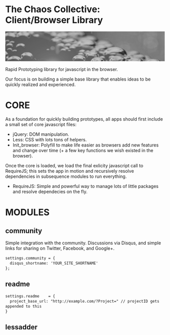 
# The Chaos Collective: Client/Browser Library
  
![ChaosLibClient](img/banner_720x135.jpg)

Rapid Prototyping library for javascript in the browser.

Our focus is on building a simple base library that enables ideas to be quickly realized and experienced. 

# CORE

As a foundation for quickly building prototypes, all apps should first include a small set of core javascript files:

* jQuery: DOM manipulation.
* Less: CSS with lots tons of helpers.
* Init_browser: Polyfill to make life easier as browsers add new features and change over time (+ a few key functions we wish existed in the browser).

Once the core is loaded, we load the final exlicity javascript call to RequireJS; this sets the app in motion and recursively resolve dependencies in subsequence modules to run everything.

* RequireJS: Simple and powerful way to manage lots of little packages and resolve dependecies on the fly.

# MODULES

## community

Simple integration with the community. Discussions via Disqus, and simple links for sharing on Twitter, Facebook, and Google+.

    settings.community = {
      disqus_shortname: 'YOUR_SITE_SHORTNAME'
    };

## readme

    settings.readme    = {
      project_base_url: "http://example.com/?Project=" // projectID gets appended to this
    } 

## lessadder






